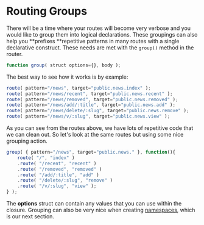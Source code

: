 # Routing Groups

There will be a time where your routes will become very verbose and you would like to group them into logical declarations.  These groupings can also help you **prefixes **repetitive patterns in many routes with a single declarative construct.  These needs are met with the `group()` method in the router.

```javascript
function group( struct options={}, body );
```

The best way to see how it works is by example:

```javascript
route( pattern="/news", target="public.news.index" );
route( pattern="/news/recent", target="public.news.recent" );
route( pattern="/news/removed", target="public.news.removed" );
route( pattern="/news/add/:title", target="public.news.add" );
route( pattern="/news/delete/:slug", target="public.news.remove" );
route( pattern="/news/v/:slug", target="public.news.view" );
```

As you can see from the routes above, we have lots of repetitive code that we can clean out. So let's look at the same routes but using some nice grouping action.

```javascript
group( { pattern="/news", target="public.news." }, function(){
	route( "/", "index" )
	.route( "/recent", "recent" )
	.route( "/removed", "removed" )
	.route( "/add/:title", "add" )
	.route( "/delete/:slug", "remove" )
	.route( "/v/:slug", "view" );
} );
```

The **options** struct can contain any values that you can use within the closure.  Grouping can also be very nice when creating [namespaces](routing-namespaces.md), which is our next section.



